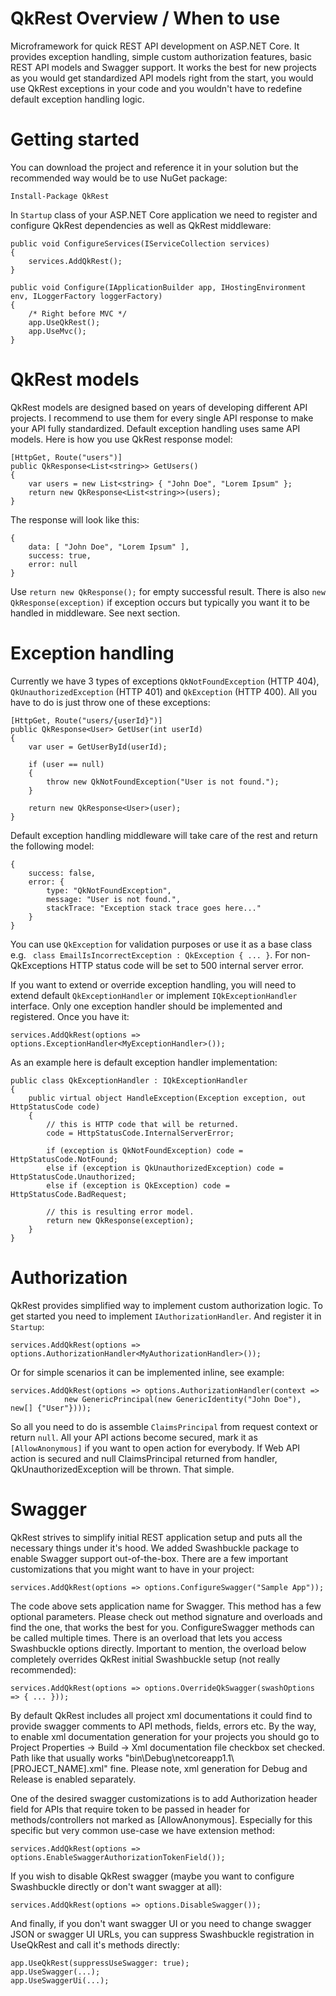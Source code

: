 # QkRest Overview / When to use
Microframework for quick REST API development on ASP.NET Core. It provides exception handling, simple custom authorization features, basic REST API models and Swagger support. It works the best for new projects as you would get standardized API models right from the start, you would use QkRest exceptions in your code and you wouldn't have to redefine default exception handling logic.

# Getting started
You can download the project and reference it in your solution but the recommended way would be to use NuGet package:

```
Install-Package QkRest
```

In `Startup` class of your ASP.NET Core application we need to register and configure QkRest dependencies as well as QkRest middleware:

```
public void ConfigureServices(IServiceCollection services)
{
    services.AddQkRest();
}

public void Configure(IApplicationBuilder app, IHostingEnvironment env, ILoggerFactory loggerFactory)
{
    /* Right before MVC */
    app.UseQkRest();
    app.UseMvc();
}
```

# QkRest models

QkRest models are designed based on years of developing different API projects. I recommend to use them for every single API response to make your API fully standardized. Default exception handling uses same API models. Here is how you use QkRest response model:

```
[HttpGet, Route("users")]
public QkResponse<List<string>> GetUsers()
{
    var users = new List<string> { "John Doe", "Lorem Ipsum" };
    return new QkResponse<List<string>>(users);
}
```

The response will look like this:

```
{
    data: [ "John Doe", "Lorem Ipsum" ],
    success: true,
    error: null
}
```

Use `return new QkResponse();` for empty successful result. There is also `new QkResponse(exception)` if exception occurs but typically you want it to be handled in middleware. See next section.

# Exception handling

Currently we have 3 types of exceptions `QkNotFoundException` (HTTP 404), `QkUnauthorizedException` (HTTP 401) and `QkException` (HTTP 400). All you have to do is just throw one of these exceptions:

```
[HttpGet, Route("users/{userId}")]
public QkResponse<User> GetUser(int userId)
{
    var user = GetUserById(userId);
    
    if (user == null)
    {
        throw new QkNotFoundException("User is not found.");
    }
    
    return new QkResponse<User>(user);
}
```

Default exception handling middleware will take care of the rest and return the following model:

```
{
    success: false,
    error: {
        type: "QkNotFoundException",
        message: "User is not found.",
        stackTrace: "Exception stack trace goes here..."
    }
}
```

You can use `QkException` for validation purposes or use it as a base class e.g. ` class EmailIsIncorrectException : QkException { ... }`. For non-QkExceptions HTTP status code will be set to 500 internal server error.

If you want to extend or override exception handling, you will need to extend default `QkExceptionHandler` or implement `IQkExceptionHandler` interface. Only one exception handler should be implemented and registered. Once you have it:

```
services.AddQkRest(options => options.ExceptionHandler<MyExceptionHandler>());
```

As an example here is default exception handler implementation:

```
public class QkExceptionHandler : IQkExceptionHandler
{
    public virtual object HandleException(Exception exception, out HttpStatusCode code)
    {
        // this is HTTP code that will be returned.
        code = HttpStatusCode.InternalServerError;

        if (exception is QkNotFoundException) code = HttpStatusCode.NotFound;
        else if (exception is QkUnauthorizedException) code = HttpStatusCode.Unauthorized;
        else if (exception is QkException) code = HttpStatusCode.BadRequest;
        
        // this is resulting error model.
        return new QkResponse(exception);
    }
}
```

# Authorization

QkRest provides simplified way to implement custom authorization logic. To get started you need to implement `IAuthorizationHandler`. And register it in `Startup`:

```
services.AddQkRest(options => options.AuthorizationHandler<MyAuthorizationHandler>());
```
Or for simple scenarios it can be implemented inline, see example:

```
services.AddQkRest(options => options.AuthorizationHandler(context => 
            new GenericPrincipal(new GenericIdentity("John Doe"), new[] {"User"})));
```
So all you need to do is assemble `ClaimsPrincipal` from request context or return `null`. All your API actions become secured, mark it as `[AllowAnonymous]` if you want to open action for everybody. If Web API action is secured and null ClaimsPrincipal returned from handler, QkUnauthorizedException will be thrown. That simple. 

# Swagger

QkRest strives to simplify initial REST application setup and puts all the necessary things under it's hood. We added Swashbuckle package to enable Swagger support out-of-the-box. There are a few important customizations that you might want to have in your project:

```
services.AddQkRest(options => options.ConfigureSwagger("Sample App"));
```

The code above sets application name for Swagger. This method has a few optional parameters. Please check out method signature and overloads and find the one, that works the best for you. ConfigureSwagger methods can be called multiple times. There is an overload that lets you access Swashbuckle options directly. Important to mention, the overload below completely overrides QkRest initial Swashbuckle setup (not really recommended):

```
services.AddQkRest(options => options.OverrideQkSwagger(swashOptions => { ... }));
```
By default QkRest includes all project xml documentations it could find to provide swagger comments to API methods, fields, errors etc. By the way, to enable xml documentation generation for your projects you should go to Project Properties -> Build -> Xml documentation file checkbox set checked. Path like that usually works "bin\\Debug\\netcoreapp1.1\\[PROJECT_NAME].xml" fine. Please note, xml generation for Debug and Release is enabled separately.

One of the desired swagger customizations is to add Authorization header field for APIs that require token to be passed in header for methods/controllers not marked as [AllowAnonymous]. Especially for this specific but very common use-case we have extension method:

```
services.AddQkRest(options => options.EnableSwaggerAuthorizationTokenField());
```

If you wish to disable QkRest swagger (maybe you want to configure Swashbuckle directly or don't want swagger at all):

```
services.AddQkRest(options => options.DisableSwagger());
```

And finally, if you don't want swagger UI or you need to change swagger JSON or swagger UI URLs, you can suppress Swashbuckle registration in UseQkRest and call it's methods directly:

```
app.UseQkRest(suppressUseSwagger: true);
app.UseSwagger(...);
app.UseSwaggerUi(...);
```
